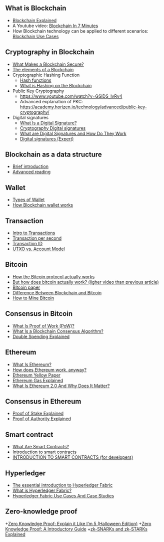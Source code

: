 ## What is Blockchain  
+ [Blockchain Explained](https://www.investopedia.com/terms/b/blockchain.asp)  
+ A Youtube video: [Blockchain In 7 Minutes](https://www.youtube.com/watch?v=yubzJw0uiE4)  
+ How Blockchain technology can be applied to different scenarios: [Blockchain Use Cases](https://academy.binance.com/en/articles/blockchain-use-cases)  

## Cryptography in Blockchain
+ [What Makes a Blockchain Secure?](https://academy.binance.com/en/articles/what-makes-a-blockchain-secure)
+ [The elements of a Blockchain](https://academy.horizen.io/technology/advanced/the-elements-of-a-blockchain/)
+ Cryptographic Hashing Function
  - [Hash functions](https://academy.horizen.io/technology/advanced/hash-functions/)
  - [What is Hashing on the Blockchain](https://www.youtube.com/watch?v=IGSB9zoSx70)
+ Public Key Cryptography
  - <https://www.youtube.com/watch?v=GSIDS_lvRv4>
  - Advanced explanation of PKC: <https://academy.horizen.io/technology/advanced/public-key-cryptography/>
+ Digital signatures
  - [What Is a Digital Signature?](https://academy.binance.com/en/articles/what-is-a-digital-signature)
  - [Cryptography Digital signatures](https://www.tutorialspoint.com/cryptography/cryptography_digital_signatures.htm)
  - [What are Digital Signatures and How Do They Work](https://www.youtube.com/watch?v=JR4_RBb8A9Q)
  - [Digital signatures (Expert)](https://academy.horizen.io/technology/expert/digital-signatures/)

## Blockchain as a data structure
+ [Brief introduction](https://medium.com/@juliomacr/blockchain-as-a-data-structure-3bd125d8ddda)
+ [Advanced reading](https://academy.horizen.io/technology/expert/blockchain-as-a-data-structure/)

## Wallet
+ [Types of Wallet](https://academy.horizen.io/technology/advanced/types-of-wallets/)
+ [How Blockchain wallet works](https://www.investopedia.com/terms/b/blockchain-wallet.asp)

## Transaction
+ [Intro to Transactions](https://academy.horizen.io/technology/beginner/intro-to-transactions/)
+ [Transaction per second](https://academy.binance.com/en/glossary/transactions-per-second-tps)
+ [Transaction ID](https://academy.binance.com/en/glossary/transaction-id)
+ [UTXO vs. Account Model](https://academy.horizen.io/technology/expert/utxo-vs-account-model/)

## Bitcoin
+ [How the Bitcoin protocol actually works](https://michaelnielsen.org/ddi/how-the-bitcoin-protocol-actually-works/)
+ [But how does bitcoin actually work? (ligher video than previous article)](https://www.youtube.com/watch?v=bBC-nXj3Ng4)
+ [Bitcoin paper](https://www.debr.io/article/21260.pdf)
+ [Difference Between Blockchain and Bitcoin](https://academy.binance.com/en/articles/difference-between-blockchain-and-bitcoin)
+ [How to Mine Bitcoin](https://academy.binance.com/en/articles/how-to-mine-bitcoin)

## Consensus in Bitcoin
+ [What Is Proof of Work (PoW)?](https://academy.binance.com/en/articles/proof-of-work-explained)
+ [What Is a Blockchain Consensus Algorithm?](https://academy.binance.com/en/articles/what-is-a-blockchain-consensus-algorithm)
+ [Double Spending Explained](https://academy.binance.com/en/articles/double-spending-explained)

## Ethereum
+ [What Is Ethereum?](https://academy.binance.com/en/articles/what-is-ethereum)
+ [How does Ethereum work, anyway?](https://preethikasireddy.medium.com/how-does-ethereum-work-anyway-22d1df506369)
+ [Ethereum Yellow Paper](https://github.com/ethereum/yellowpaper)
+ [Ethereum Gas Explained](https://ethgas.io)
+ [What Is Ethereum 2.0 And Why Does It Matter?](https://academy.binance.com/en/articles/what-is-ethereum-2-0-and-why-does-it-matter)

## Consensus in Ethereum
+ [Proof of Stake Explained](https://academy.binance.com/en/articles/proof-of-stake-explained)
+ [Proof of Authority Explained](https://academy.binance.com/en/articles/proof-of-authority-explained)

## Smart contract
+ [What Are Smart Contracts?](https://academy.binance.com/en/articles/what-are-smart-contracts)
+ [Introduction to smart contracts](https://ethereum.org/en/smart-contracts/#predictability)
+ [INTRODUCTION TO SMART CONTRACTS (for developers)](https://ethereum.org/en/developers/docs/smart-contracts/)

## Hyperledger
+ [The essential introduction to Hyperledger Fabric](https://medium.com/thecryptoelement/the-essential-guide-to-hyperledger-fabric-85a742b51c1c)
+ [What is Hyperledger Fabric?](https://www.ibm.com/topics/hyperledger)
+ [Hyperledger Fabric Use Cases And Case Studies](https://101blockchains.com/hyperledger-fabric-use-cases/)

## Zero-knowledge proof
+[Zero Knowledge Proof: Explain it Like I’m 5 (Halloween Edition)](https://hackernoon.com/eli5-zero-knowledge-proof-78a276db9eff)
+[Zero Knowledge Proof: A Introductory Guide](https://101blockchains.com/zero-knowledge-proof/)
+[zk-SNARKs and zk-STARKs Explained](https://academy.binance.com/en/articles/zk-snarks-and-zk-starks-explained)
